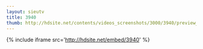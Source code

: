 ```yaml
---
layout: sieutv
title: 3940
thumb: http://hdsite.net/contents/videos_screenshots/3000/3940/preview_360p.mp4.jpg
---
```

{% include iframe src='http://hdsite.net/embed/3940' %}
 
